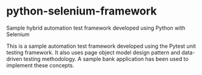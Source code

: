 # python-selenium-framework
Sample hybrid automation test framework developed using Python with Selenium

This is a sample automation test framework developed using the Pytest unit testing framework. It also uses page object model design pattern and data-driven testing methodology.
A sample bank application has been used to implement these concepts.

